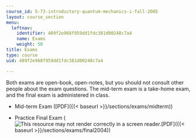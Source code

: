 ```yaml
---
course_id: 5-73-introductory-quantum-mechanics-i-fall-2005
layout: course_section
menu:
  leftnav:
    identifier: 489f2e968f959dd1fdc381d00248c7a4
    name: Exams
    weight: 50
title: Exams
type: course
uid: 489f2e968f959dd1fdc381d00248c7a4

---
```


Both exams are open-book, open-notes, but you should not consult other people about the exam questions. The mid-term exam is a take-home exam, and the final exam is administered in class.

*   Mid-term Exam ([PDF]({{< baseurl >}}/sections/exams/midterm))
    
*   Practice Final Exam (![This resource may not render correctly in a screen reader.](/images/inacessible.gif)[PDF]({{< baseurl >}}/sections/exams/final2004))